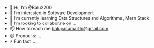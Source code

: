 - 👋 Hi, I’m @Balu2200
- 👀 I’m interested in Software Development
- 🌱 I’m currently learning Data Structures and Algorithms , Mern Stack
- 💞️ I’m looking to collaborate on ...
- 📫 How to reach me  balupasumarthi@gmail.com
- 😄 Pronouns: ...
- ⚡ Fun fact: ...

<!---
Balu2200/Balu2200 is a ✨ special ✨ repository because its `README.md` (this file) appears on your GitHub profile.
You can click the Preview link to take a look at your changes.
--->
